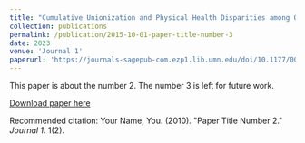 ```yaml
---
title: "Cumulative Unionization and Physical Health Disparities among Older Adults"
collection: publications
permalink: /publication/2015-10-01-paper-title-number-3
date: 2023
venue: 'Journal 1'
paperurl: 'https://journals-sagepub-com.ezp1.lib.umn.edu/doi/10.1177/00221465231205266'
---
```


This paper is about the number 2. The number 3 is left for future work.

[Download paper here](http://academicpages.github.io/files/paper2.pdf)

Recommended citation: Your Name, You. (2010). "Paper Title Number 2." <i>Journal 1</i>. 1(2).
